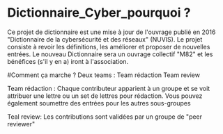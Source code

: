 # Dictionnaire_Cyber_pourquoi ?

Ce projet de dictionnaire est une mise à jour de l'ouvrage publié en 2016 "Dictionnaire de la cybersécurité et des réseaux" (NUVIS).
Le projet consiste à revoir les définitions, les améliorer et proposer de nouvelles entrées. 
Le nouveau Dictionnaire sera un ouvrage collectif "M82" et les bénéfices (s'il y en a) iront à l'association.

#Comment ça marche ?
Deux teams :
  Team rédaction
  Team review
  
Team rédaction : Chaque contributeur apparient à un groupe et se voit attribuer une lettre ou un set de lettres pour rédaction. Vous pouvez également soumettre des entrées pour les autres sous-groupes

Teal review: Les contributions sont validées par un groupe de "peer reviewer"
